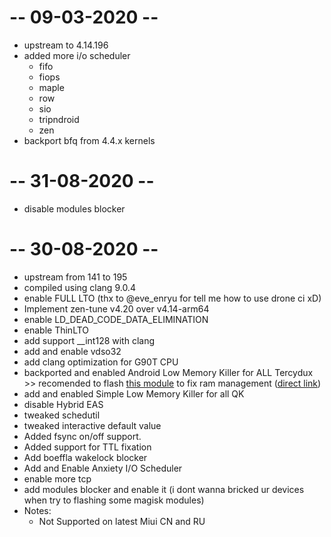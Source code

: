 # -- 09-03-2020 --
* upstream to 4.14.196
* added more i/o scheduler
    * fifo
    * fiops
    * maple
    * row
    * sio
    * tripndroid
    * zen
* backport bfq from 4.4.x kernels

# -- 31-08-2020 --
* disable modules blocker

# -- 30-08-2020 --
* upstream from 141 to 195
* compiled using clang 9.0.4
* enable FULL LTO (thx to @eve_enryu for tell me how to use drone ci xD)
* Implement zen-tune v4.20 over v4.14-arm64 
* enable LD_DEAD_CODE_DATA_ELIMINATION 
* enable ThinLTO
* add support __int128 with clang 
* add and enable vdso32
* add clang optimization for G90T CPU 
* backported and enabled Android Low Memory Killer for ALL Tercydux >> recomended to flash <a href="https://github.com/yc9559/qti-mem-opt/releases">this module</a> to fix ram management (<a href="https://github.com/yc9559/qti-mem-opt/releases/download/7.1/qti-mem-opt-v7.1-20200328.zip">direct link</a>) 
* add and enabled Simple Low Memory Killer for all QK
* disable Hybrid EAS
* tweaked schedutil
* tweaked interactive default value
* Added fsync on/off support.
* Added support for TTL fixation
* Add boeffla wakelock blocker
* Add and Enable Anxiety I/O Scheduler 
* enable more tcp
* add modules blocker and enable it (i dont wanna bricked ur devices when try to flashing some magisk modules)
* Notes: 
    * Not Supported on latest Miui CN and RU